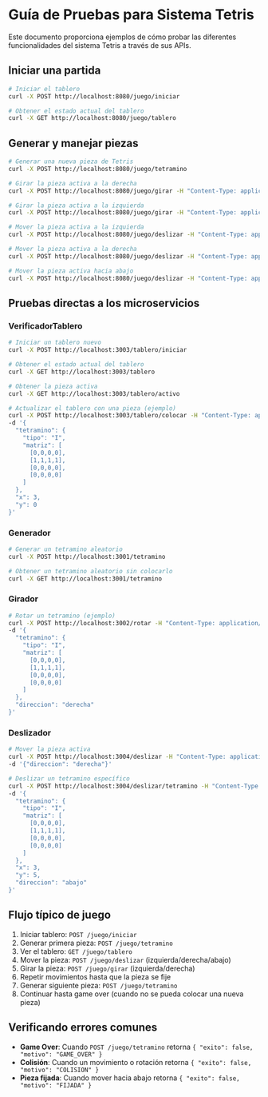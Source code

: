 # Guía de Pruebas para Sistema Tetris

Este documento proporciona ejemplos de cómo probar las diferentes funcionalidades del sistema Tetris a través de sus APIs.

## Iniciar una partida

```bash
# Iniciar el tablero
curl -X POST http://localhost:8080/juego/iniciar

# Obtener el estado actual del tablero
curl -X GET http://localhost:8080/juego/tablero
```

## Generar y manejar piezas

```bash
# Generar una nueva pieza de Tetris
curl -X POST http://localhost:8080/juego/tetramino

# Girar la pieza activa a la derecha
curl -X POST http://localhost:8080/juego/girar -H "Content-Type: application/json" -d '{"direccion": "derecha"}'

# Girar la pieza activa a la izquierda
curl -X POST http://localhost:8080/juego/girar -H "Content-Type: application/json" -d '{"direccion": "izquierda"}'

# Mover la pieza activa a la izquierda
curl -X POST http://localhost:8080/juego/deslizar -H "Content-Type: application/json" -d '{"direccion": "izquierda"}'

# Mover la pieza activa a la derecha
curl -X POST http://localhost:8080/juego/deslizar -H "Content-Type: application/json" -d '{"direccion": "derecha"}'

# Mover la pieza activa hacia abajo
curl -X POST http://localhost:8080/juego/deslizar -H "Content-Type: application/json" -d '{"direccion": "abajo"}'
```

## Pruebas directas a los microservicios

### VerificadorTablero

```bash
# Iniciar un tablero nuevo
curl -X POST http://localhost:3003/tablero/iniciar

# Obtener el estado actual del tablero
curl -X GET http://localhost:3003/tablero

# Obtener la pieza activa
curl -X GET http://localhost:3003/tablero/activo

# Actualizar el tablero con una pieza (ejemplo)
curl -X POST http://localhost:3003/tablero/colocar -H "Content-Type: application/json" \
-d '{
  "tetramino": {
    "tipo": "I",
    "matriz": [
      [0,0,0,0],
      [1,1,1,1],
      [0,0,0,0],
      [0,0,0,0]
    ]
  },
  "x": 3,
  "y": 0
}'
```

### Generador

```bash
# Generar un tetramino aleatorio
curl -X POST http://localhost:3001/tetramino

# Obtener un tetramino aleatorio sin colocarlo
curl -X GET http://localhost:3001/tetramino
```

### Girador

```bash
# Rotar un tetramino (ejemplo)
curl -X POST http://localhost:3002/rotar -H "Content-Type: application/json" \
-d '{
  "tetramino": {
    "tipo": "I",
    "matriz": [
      [0,0,0,0],
      [1,1,1,1],
      [0,0,0,0],
      [0,0,0,0]
    ]
  },
  "direccion": "derecha"
}'
```

### Deslizador

```bash
# Mover la pieza activa
curl -X POST http://localhost:3004/deslizar -H "Content-Type: application/json" \
-d '{"direccion": "derecha"}'

# Deslizar un tetramino específico
curl -X POST http://localhost:3004/deslizar/tetramino -H "Content-Type: application/json" \
-d '{
  "tetramino": {
    "tipo": "I",
    "matriz": [
      [0,0,0,0],
      [1,1,1,1],
      [0,0,0,0],
      [0,0,0,0]
    ]
  },
  "x": 3,
  "y": 5,
  "direccion": "abajo"
}'
```

## Flujo típico de juego

1. Iniciar tablero: `POST /juego/iniciar`
2. Generar primera pieza: `POST /juego/tetramino`
3. Ver el tablero: `GET /juego/tablero`
4. Mover la pieza: `POST /juego/deslizar` (izquierda/derecha/abajo)
5. Girar la pieza: `POST /juego/girar` (izquierda/derecha)
6. Repetir movimientos hasta que la pieza se fije
7. Generar siguiente pieza: `POST /juego/tetramino`
8. Continuar hasta game over (cuando no se pueda colocar una nueva pieza)

## Verificando errores comunes

- **Game Over**: Cuando `POST /juego/tetramino` retorna `{ "exito": false, "motivo": "GAME_OVER" }`
- **Colisión**: Cuando un movimiento o rotación retorna `{ "exito": false, "motivo": "COLISION" }`
- **Pieza fijada**: Cuando mover hacia abajo retorna `{ "exito": false, "motivo": "FIJADA" }`
